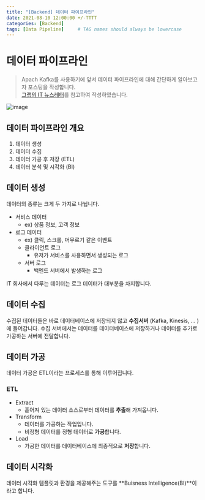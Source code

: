 ```yaml
---
title: "[Backend] 데이터 파이프라인"
date: 2021-08-10 12:00:00 +/-TTTT
categories: [Backend]
tags: [Data Pipeline]     # TAG names should always be lowercase
---
```


# 데이터 파이프라인
> Apach Kafka를 사용하기에 앞서 데이터 파이프라인에 대해 간단하게 알아보고자 포스팅을 작성합니다.  
> [그랩의 IT 뉴스레터](https://maily.so/grabnews)를 참고하여 작성하였습니다.

![image](https://user-images.githubusercontent.com/67721382/128819900-dea3f72b-829e-45cc-9f02-4c895630f287.png)

## 데이터 파이프라인 개요
1. 데이터 생성
2. 데이터 수집
3. 데이터 가공 후 저장 (ETL)
4. 데이터 분석 및 시각화 (BI)

## 데이터 생성
데이터의 종류는 크게 두 가지로 나뉩니다.
- 서비스 데이터
  - ex) 상품 정보, 고객 정보
- 로그 데이터
  - ex) 클릭, 스크롤, 머무르기 같은 이벤트
  - 클라이언트 로그
    - 유저가 서비스를 사용하면서 생성되는 로그
  - 서버 로그
    - 백엔드 서버에서 발생하는 로그

IT 회사에서 다루는 데이터는 로그 데이터가 대부분을 차지합니다.

## 데이터 수집
수집된 데이터들은 바로 데이터베이스에 저장되지 않고 **수집서버** (Kafka, Kinesis, ... )에 들어갑니다. 수집 서버에서는 데이터를 데이터베이스에 저장하거나 데이터를 추가로 가공하는 서버에 전달합니다.

## 데이터 가공
데이터 가공은 ETL이라는 프로세스를 통해 이루어집니다.

### ETL
- Extract
  - 흩어져 있는 데이터 소스로부터 데이터를 **추출**해 가져옵니다.
- Transform
  - 데이터를 가공하는 작업입니다.
  - 비정형 데이터를 정형 데이터로 **가공**합니다.
- Load
  - 가공한 데이터를 데이터베이스에 최종적으로 **저장**합니다.

## 데이터 시각화
데이터 시각화 템플릿과 환경을 제공해주는 도구를 **Buisness Intelligence(BI)**이라고 합니다.  
